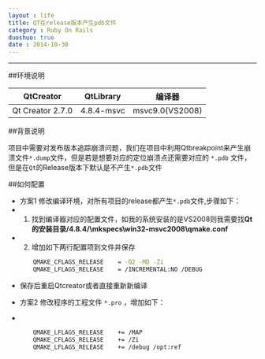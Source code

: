 ```yaml
---
layout : life
title: QT在release版本产生pdb文件
category : Ruby On Rails
duoshuo: true
date : 2014-10-30
---
```


******

##环境说明

|QtCreator|QtLibrary|编译器|
|:-------:|:-------:|:---:|
|Qt Creator 2.7.0|4.8.4-msvc|msvc9.0(VS2008)|

<!-- more -->

##背景说明

>
项目中需要对发布版本追踪崩溃问题，我们在项目中利用Qtbreakpoint来产生崩溃文件```*.dump```文件，但是若是想要对应的定位崩溃点还需要对应的 ```*.pdb``` 文件，但是在```Qt```的Release版本下默认是不产生```*.pdb```文件

##如何配置

* 方案1 修改编译环境，对所有项目的release都产生```*.pdb```文件,步骤如下：
 * 1. 找到编译器对应的配置文件，如我的系统安装的是VS2008则我需要找**Qt的安装目录/4.8.4/\mkspecs\win32-msvc2008\qmake.conf**
 * 2. 增加如下两行配置项到文件并保存

 ```sh
        QMAKE_CFLAGS_RELEASE    = -O2 -MD -Zi
        QMAKE_LFLAGS_RELEASE    = /INCREMENTAL:NO /DEBUG
 ```
 
 * 保存后重启Qtcreator或者直接重新新编译

* 方案2 修改程序的工程文件 ```*.pro``` ，增加如下：
 *
  
 ```sh
        QMAKE_LFLAGS_RELEASE    += /MAP
        QMAKE_CFLAGS_RELEASE    += /Zi
        QMAKE_LFLAGS_RELEASE    += /debug /opt:ref
 ```    